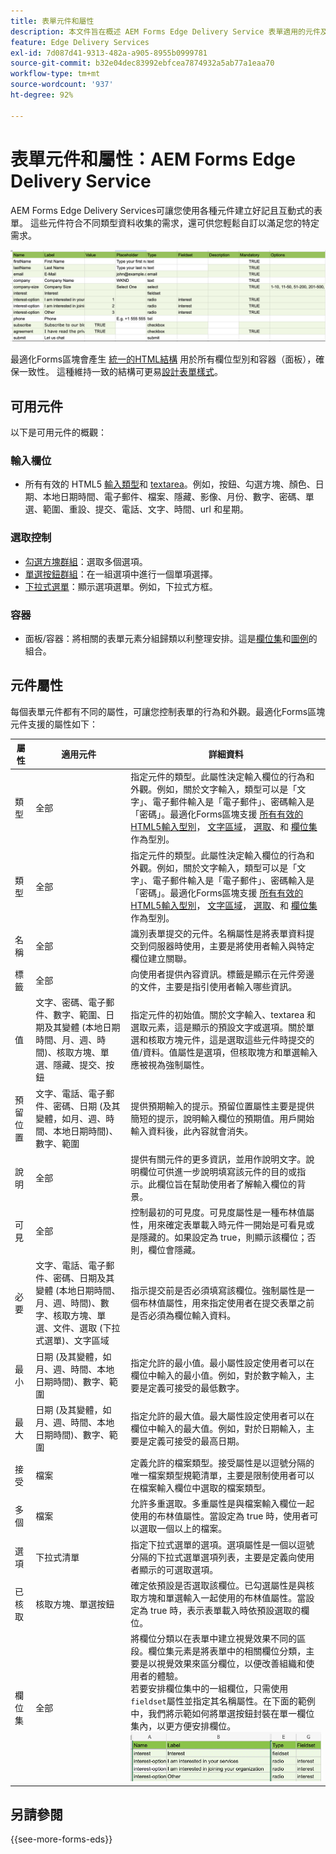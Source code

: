```yaml
---
title: 表單元件和屬性
description: 本文件旨在概述 AEM Forms Edge Delivery Service 表單適用的元件及其屬性。
feature: Edge Delivery Services
exl-id: 7d087d41-9313-482a-a905-8955b0999781
source-git-commit: b32e04dec83992ebfcea7874932a5ab77a1eaa70
workflow-type: tm+mt
source-wordcount: '937'
ht-degree: 92%

---
```


# 表單元件和屬性：AEM Forms Edge Delivery Service

AEM Forms Edge Delivery Services可讓您使用各種元件建立好記且互動式的表單。 這些元件符合不同類型資料收集的需求，還可供您輕鬆自訂以滿足您的特定需求。


![含有部份元件和屬性的試算表範本](/help/edge/assets/sample-form-in-spreadsheet.png)

最適化Forms區塊會產生 [統一的HTML結構](/help/edge/docs/forms/style-theme-forms.md) 用於所有欄位型別和容器（面板），確保一致性。 這種維持一致的結構可更易[設計表單樣式](/help/edge/docs/forms/style-theme-forms.md)。

## 可用元件

以下是可用元件的概觀：

### 輸入欄位

* 所有有效的 HTML5 [輸入類型](https://developer.mozilla.org/en-US/docs/Web/HTML/Element/input#input_types)和 [textarea](https://developer.mozilla.org/en-US/docs/Web/HTML/Element/textarea)。例如，按鈕、勾選方塊、顏色、日期、本地日期時間、電子郵件、檔案、隱藏、影像、月份、數字、密碼、單選、範圍、重設、提交、電話、文字、時間、url 和星期。

### 選取控制

* [勾選方塊群組](https://developer.mozilla.org/en-US/docs/Web/HTML/Element/input/checkbox)：選取多個選項。
* [單選按鈕群組](https://developer.mozilla.org/en-US/docs/Web/HTML/Element/input/radio)：在一組選項中進行一個單項選擇。
* [下拉式選單](https://developer.mozilla.org/en-US/docs/Web/HTML/Element/select)：顯示選項選單。例如，下拉式方框。

### 容器

* 面板/容器：將相關的表單元素分組歸類以利整理安排。這是[欄位集](https://developer.mozilla.org/en-US/docs/Web/HTML/Element/fieldset)和[圖例](https://developer.mozilla.org/en-US/docs/Web/HTML/Element/legend)的組合。


## 元件屬性

每個表單元件都有不同的屬性，可讓您控制表單的行為和外觀。最適化Forms區塊元件支援的屬性如下：


| 屬性 | 適用元件 | 詳細資料 |
|--------------|------------------------------|----------------------------------------------------------------------|
| 類型 | 全部 | 指定元件的類型。此屬性決定輸入欄位的行為和外觀。例如，關於文字輸入，類型可以是「文字」、電子郵件輸入是「電子郵件」、密碼輸入是「密碼」。最適化Forms區塊支援  <a href="https://developer.mozilla.org/en-US/docs/Web/HTML/Element/input#input_types">所有有效的HTML5輸入型別</a>， <a href="https://developer.mozilla.org/en-US/docs/Web/HTML/Element/textarea">文字區域</a>， <a href="https://developer.mozilla.org/en-US/docs/Web/HTML/Element/select">選取</a>、和 <a href="https://developer.mozilla.org/en-US/docs/Web/HTML/Element/fieldset">欄位集</a> 作為型別。 |
| 類型 | 全部 | 指定元件的類型。此屬性決定輸入欄位的行為和外觀。例如，關於文字輸入，類型可以是「文字」、電子郵件輸入是「電子郵件」、密碼輸入是「密碼」。最適化Forms區塊支援  <a href="https://developer.mozilla.org/en-US/docs/Web/HTML/Element/input#input_types">所有有效的HTML5輸入型別</a>， <a href="https://developer.mozilla.org/en-US/docs/Web/HTML/Element/textarea">文字區域</a>， <a href="https://developer.mozilla.org/en-US/docs/Web/HTML/Element/select">選取</a>、和 <a href="https://developer.mozilla.org/en-US/docs/Web/HTML/Element/fieldset">欄位集</a> 作為型別。 |
| 名稱 | 全部 | 識別表單提交的元件。名稱屬性是將表單資料提交到伺服器時使用，主要是將使用者輸入與特定欄位建立關聯。 |
| 標籤 | 全部 | 向使用者提供內容資訊。標籤是顯示在元件旁邊的文件，主要是指引使用者輸入哪些資訊。 |
| 值 | 文字、密碼、電子郵件、數字、範圍、日期及其變體 (本地日期時間、月、週、時間)、核取方塊、單選、隱藏、提交、按鈕 | 指定元件的初始值。關於文字輸入、textarea 和選取元素，這是顯示的預設文字或選項。關於單選和核取方塊元件，這是選取這些元件時提交的值/資料。值屬性是選項，但核取塊方和單選輸入應被視為強制屬性。 |
| 預留位置 | 文字、電話、電子郵件、密碼、日期 (及其變體，如月、週、時間、本地日期時間)、數字、範圍 | 提供預期輸入的提示。預留位置屬性主要是提供簡短的提示，說明輸入欄位的預期值。用戶開始輸入資料後，此內容就會消失。 |
| 說明 | 全部 | 提供有關元件的更多資訊，並用作說明文字。說明欄位可供進一步說明填寫該元件的目的或指示。此欄位旨在幫助使用者了解輸入欄位的背景。 |
| 可見 | 全部 | 控制最初的可見度。可見度屬性是一種布林值屬性，用來確定表單載入時元件一開始是可看見或是隱藏的。如果設定為 true，則顯示該欄位；否則，欄位會隱藏。 |
| 必要 | 文字、電話、電子郵件、密碼、日期及其變體 (本地日期時間、月、週、時間)、數字、核取方塊、單選、文件、選取 (下拉式選單)、文字區域 | 指示提交前是否必須填寫該欄位。強制屬性是一個布林值屬性，用來指定使用者在提交表單之前是否必須為欄位輸入資料。 |
| 最小 | 日期 (及其變體，如月、週、時間、本地日期時間)、數字、範圍 | 指定允許的最小值。最小屬性設定使用者可以在欄位中輸入的最小值。例如，對於數字輸入，主要是定義可接受的最低數字。 |
| 最大 | 日期 (及其變體，如月、週、時間、本地日期時間)、數字、範圍 | 指定允許的最大值。最大屬性設定使用者可以在欄位中輸入的最大值。例如，對於日期輸入，主要是定義可接受的最高日期。 |
| 接受 | 檔案 | 定義允許的檔案類型。接受屬性是以逗號分隔的唯一檔案類型規範清單，主要是限制使用者可以在檔案輸入欄位中選取的檔案類型。 |
| 多個 | 檔案 | 允許多重選取。多重屬性是與檔案輸入欄位一起使用的布林值屬性。當設定為 true 時，使用者可以選取一個以上的檔案。 |
| 選項 | 下拉式清單 | 指定下拉式選單的選項。選項屬性是一個以逗號分隔的下拉式選單選項列表，主要是定義向使用者顯示的可選取選項。 |
| 已核取 | 核取方塊、單選按鈕 | 確定依預設是否選取該欄位。已勾選屬性是與核取方塊和單選輸入一起使用的布林值屬性。當設定為 true 時，表示表單載入時依預設選取的欄位。 |
| 欄位集 | 全部 | 將欄位分類以在表單中建立視覺效果不同的區段。欄位集元素是將表單中的相關欄位分類，主要是以視覺效果來區分欄位，以便改善組織和使用者的體驗。</br> 若要安排欄位集中的一組欄位，只需使用`fieldset`屬性並指定其名稱屬性。在下面的範例中，我們將示範如何將單選按鈕封裝在單一欄位集內，以更方便安排欄位。![欄位集範例](/help/edge/assets/fieldset-example.png) |

## 另請參閱

{{see-more-forms-eds}}
